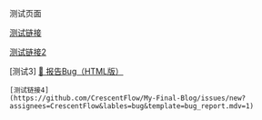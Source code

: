 测试页面

[测试链接](https://github.com/CrescentFlow/My-Final-Blog/issues/new?assignees=CrescentFlow&lables=bug&template=bug_report.md)

[测试链接2](https://github.com/CrescentFlow/My-Final-Blog/issues/new?assignees=CrescentFlow&lables=bug&template=bug_report.mdv=1)


[测试3]
<a href="https://github.com/CrescentFlow/My-Final-Blog/issues/new?assignees=CrescentFlow&labels=bug&template=bug_report.md" target="_blank">🐛 报告Bug（HTML版）</a>
```
[测试链接4]
(https://github.com/CrescentFlow/My-Final-Blog/issues/new?assignees=CrescentFlow&lables=bug&template=bug_report.mdv=1)
```